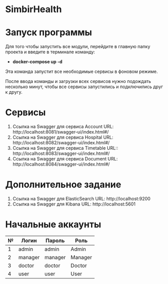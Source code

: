 # SimbirHealth


# Запуск программы

Для того чтобы запустить все модули, перейдите в главную папку проекта и введите в терминале команду: 

- **docker-compose up -d**

Эта команда запустит все необходимые сервисы в фоновом режиме.

После ввода команды и загрузки всех сервисов нужно подождать несколько минут, чтобы все сервисы запустились и подключились друг к другу.

# Сервисы
1) Ссылка на Swagger для сервиса Account URL: http://localhost:8081/swagger-ui/index.html#/
2) Ссылка на Swagger для сервиса Hospital URL: http://localhost:8082/swagger-ui/index.html#/
3) Ссылка на Swagger для сервиса Timetable URL:: http://localhost:8083/swagger-ui/index.html#/
4) Ссылка на Swagger для сервиса Document URL: http://localhost:8084/swagger-ui/index.html#/

# Дополнительное задание   

1) Ссылка на Swagger для ElasticSearch URL: http://localhost:9200
2) Ссылка на Swagger для Kibana URL: http://localhost:5601


# Начальные аккаунты

| №  | Логин  | Пароль | Роль   |
|----|--------|--------|--------|
| 1  | admin  | admin  | Admin  |
| 2  | manager| manager| Manager|
| 3  | doctor | doctor | Doctor |
| 4  | user   | user   | User   |